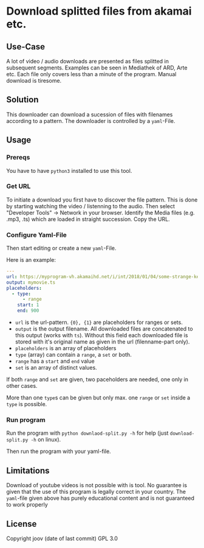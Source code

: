 # Download splitted files from akamai etc.

## Use-Case
A lot of video / audio downloads are presented as files splitted in subsequent segments. Examples can be seen in Mediathek of ARD, Arte etc.
Each file only covers less than a minute of the program. Manual download is tiresome.

## Solution
This downloader can download a sucession of files with filenames according to a pattern.
The downloader is controlled by a `yaml`-File.

## Usage

### Prereqs
You have to have `python3` installed to use this tool.

### Get URL
To initiate a download you first have to discover the file pattern. This is done by starting watching the video / listenning to the audio.
Then select "Developer Tools" -> Network in your browser. Identify the Media files (e.g. .mp3, .ts) which are loaded in straight succession.
Copy the URL.

### Configure Yaml-File
Then start editing or create a new `yaml`-File.

Here is an example:

```yaml
---
url: https://myprogram-vh.akamaihd.net/i/int/2018/01/04/some-strange-key-some-other-strange-key/,480-1,960-1,320-1,512-1,640-1,.mp4.csmil/segment{0}_1_av.ts?null=0
output: mymovie.ts
placeholders:
  - type: 
      - range
    start: 1
    end: 900
```

* `url` is the url-pattern. `{0}, {1}` are placeholders for ranges or sets.
* `output` is the output filename. All downloaded files are concatenated to this output (works with `ts`). Without this field each downloaded file is stored with it's original name as given in the url (filenname-part only).
* `placeholders` is an array of placeholders
 * `type` (array) can contain a `range`, a `set` or both.
 * `range` has a `start` and `end` value
 * `set` is an array of distinct values.

If both `range` and `set` are given, two paceholders are needed, one only in other cases.

More than one `type`s can be given but only max. one `range` or `set` inside a `type` is possible.

### Run program
Run the program with `python downlaod-split.py -h` for help (just `download-split.py -h` on linux).

Then run the program with your yaml-file.

## Limitations
Download of youtube videos is not possible with is tool.
No guarantee is given that the use of this program is legally correct in your country.
The `yaml`-file given above has purely educational content and is not guaranteed to work properly 

## License
Copyright joov (date of last commit)
GPL 3.0


